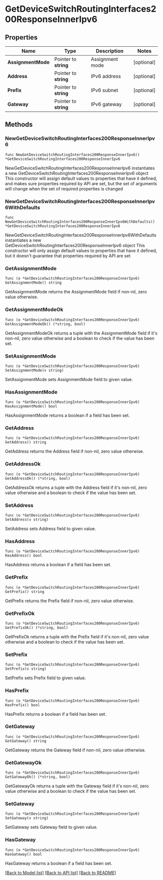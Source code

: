 # GetDeviceSwitchRoutingInterfaces200ResponseInnerIpv6

## Properties

Name | Type | Description | Notes
------------ | ------------- | ------------- | -------------
**AssignmentMode** | Pointer to **string** | Assignment mode | [optional] 
**Address** | Pointer to **string** | IPv6 address | [optional] 
**Prefix** | Pointer to **string** | IPv6 subnet | [optional] 
**Gateway** | Pointer to **string** | IPv6 gateway | [optional] 

## Methods

### NewGetDeviceSwitchRoutingInterfaces200ResponseInnerIpv6

`func NewGetDeviceSwitchRoutingInterfaces200ResponseInnerIpv6() *GetDeviceSwitchRoutingInterfaces200ResponseInnerIpv6`

NewGetDeviceSwitchRoutingInterfaces200ResponseInnerIpv6 instantiates a new GetDeviceSwitchRoutingInterfaces200ResponseInnerIpv6 object
This constructor will assign default values to properties that have it defined,
and makes sure properties required by API are set, but the set of arguments
will change when the set of required properties is changed

### NewGetDeviceSwitchRoutingInterfaces200ResponseInnerIpv6WithDefaults

`func NewGetDeviceSwitchRoutingInterfaces200ResponseInnerIpv6WithDefaults() *GetDeviceSwitchRoutingInterfaces200ResponseInnerIpv6`

NewGetDeviceSwitchRoutingInterfaces200ResponseInnerIpv6WithDefaults instantiates a new GetDeviceSwitchRoutingInterfaces200ResponseInnerIpv6 object
This constructor will only assign default values to properties that have it defined,
but it doesn't guarantee that properties required by API are set

### GetAssignmentMode

`func (o *GetDeviceSwitchRoutingInterfaces200ResponseInnerIpv6) GetAssignmentMode() string`

GetAssignmentMode returns the AssignmentMode field if non-nil, zero value otherwise.

### GetAssignmentModeOk

`func (o *GetDeviceSwitchRoutingInterfaces200ResponseInnerIpv6) GetAssignmentModeOk() (*string, bool)`

GetAssignmentModeOk returns a tuple with the AssignmentMode field if it's non-nil, zero value otherwise
and a boolean to check if the value has been set.

### SetAssignmentMode

`func (o *GetDeviceSwitchRoutingInterfaces200ResponseInnerIpv6) SetAssignmentMode(v string)`

SetAssignmentMode sets AssignmentMode field to given value.

### HasAssignmentMode

`func (o *GetDeviceSwitchRoutingInterfaces200ResponseInnerIpv6) HasAssignmentMode() bool`

HasAssignmentMode returns a boolean if a field has been set.

### GetAddress

`func (o *GetDeviceSwitchRoutingInterfaces200ResponseInnerIpv6) GetAddress() string`

GetAddress returns the Address field if non-nil, zero value otherwise.

### GetAddressOk

`func (o *GetDeviceSwitchRoutingInterfaces200ResponseInnerIpv6) GetAddressOk() (*string, bool)`

GetAddressOk returns a tuple with the Address field if it's non-nil, zero value otherwise
and a boolean to check if the value has been set.

### SetAddress

`func (o *GetDeviceSwitchRoutingInterfaces200ResponseInnerIpv6) SetAddress(v string)`

SetAddress sets Address field to given value.

### HasAddress

`func (o *GetDeviceSwitchRoutingInterfaces200ResponseInnerIpv6) HasAddress() bool`

HasAddress returns a boolean if a field has been set.

### GetPrefix

`func (o *GetDeviceSwitchRoutingInterfaces200ResponseInnerIpv6) GetPrefix() string`

GetPrefix returns the Prefix field if non-nil, zero value otherwise.

### GetPrefixOk

`func (o *GetDeviceSwitchRoutingInterfaces200ResponseInnerIpv6) GetPrefixOk() (*string, bool)`

GetPrefixOk returns a tuple with the Prefix field if it's non-nil, zero value otherwise
and a boolean to check if the value has been set.

### SetPrefix

`func (o *GetDeviceSwitchRoutingInterfaces200ResponseInnerIpv6) SetPrefix(v string)`

SetPrefix sets Prefix field to given value.

### HasPrefix

`func (o *GetDeviceSwitchRoutingInterfaces200ResponseInnerIpv6) HasPrefix() bool`

HasPrefix returns a boolean if a field has been set.

### GetGateway

`func (o *GetDeviceSwitchRoutingInterfaces200ResponseInnerIpv6) GetGateway() string`

GetGateway returns the Gateway field if non-nil, zero value otherwise.

### GetGatewayOk

`func (o *GetDeviceSwitchRoutingInterfaces200ResponseInnerIpv6) GetGatewayOk() (*string, bool)`

GetGatewayOk returns a tuple with the Gateway field if it's non-nil, zero value otherwise
and a boolean to check if the value has been set.

### SetGateway

`func (o *GetDeviceSwitchRoutingInterfaces200ResponseInnerIpv6) SetGateway(v string)`

SetGateway sets Gateway field to given value.

### HasGateway

`func (o *GetDeviceSwitchRoutingInterfaces200ResponseInnerIpv6) HasGateway() bool`

HasGateway returns a boolean if a field has been set.


[[Back to Model list]](../README.md#documentation-for-models) [[Back to API list]](../README.md#documentation-for-api-endpoints) [[Back to README]](../README.md)


